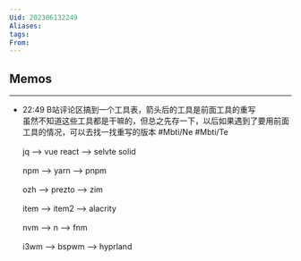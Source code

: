 ```yaml
---
Uid: 202306132249
Aliases: 
tags: 
From: 
---
```


## Memos
---

- 22:49 B站评论区搞到一个工具表，箭头后的工具是前面工具的重写<br>虽然不知道这些工具都是干嘛的，但总之先存一下，以后如果遇到了要用前面工具的情况，可以去找一找重写的版本 #Mbti/Ne #Mbti/Te<br><br>jq  -->  vue react  -->  selvte  solid<br><br>npm --> yarn -->  pnpm<br><br>ozh  -->  prezto  --> zim<br><br>item  -->  item2  --> alacrity<br><br>nvm  --> n  --> fnm<br><br>i3wm --> bspwm --> hyprland